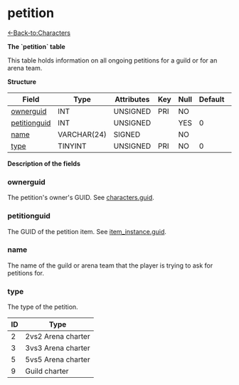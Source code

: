 # petition

[<-Back-to:Characters](database-characters.md)

**The \`petition\` table**

This table holds information on all ongoing petitions for a guild or for an arena team.

**Structure**

| Field             | Type        | Attributes | Key | Null | Default | Extra | Comment |
| ----------------- | ----------- | ---------- | --- | ---- | ------- | ----- | ------- |
| [ownerguid][1]    | INT         | UNSIGNED   | PRI | NO   |         |       |         |
| [petitionguid][2] | INT         | UNSIGNED   |     | YES  | 0       |       |         |
| [name][3]         | VARCHAR(24) | SIGNED     |     | NO   |         |       |         |
| [type][4]         | TINYINT     | UNSIGNED   | PRI | NO   | 0       |       |         |

[1]: #ownerguid
[2]: #petitionguid
[3]: #name
[4]: #type

**Description of the fields**

### ownerguid

The petition's owner's GUID. See [characters.guid](characters#guid).

### petitionguid

The GUID of the petition item. See [item\_instance.guid](item_instance#guid).

### name

The name of the guild or arena team that the player is trying to ask for petitions for.

### type

The type of the petition.

| ID | Type               |
|--- | ------------------ |
| 2  | 2vs2 Arena charter |
| 3  | 3vs3 Arena charter |
| 5  | 5vs5 Arena charter |
| 9  | Guild charter      |
